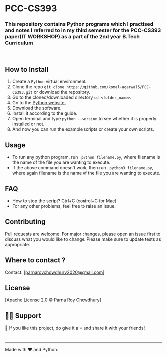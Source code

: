 # PCC-CS393

### This repository contains Python programs which I practised and notes I referred to in my third semester for the PCC-CS393 paper(IT WORKSHOP) as a part of the 2nd year B.Tech Curriculum
<br>

## How to Install

1. Create a ```Python``` virtual environment. 
2. Clone the repo ```git clone https://github.com/komal-agarwal5/PCC-CS393.git``` or download the repository.
3. Go to the cloned/downloaded directory ``` cd <folder_name> ```. 
4. Go to the [Python website.](https://www.python.org/)
5. Download the software.
6. Install it according to the guide.
7. Open terminal and type ```python --version``` to see whether it is properly installed or not.
8. And now you can run the example scripts or create your own scripts. 

## Usage
-  To run any python program, run ``` python filename.py```, where filename is the name of the file you are wanting to execute.
- If the above command doesn't work, then run ``` python3 filename.py```, where again filename is the name of the file you are wanting to execute.

## FAQ
- How to stop the script? Ctrl+C (control+C for Mac) 
- For any other problems, feel free to raise an issue.

## Contributing
Pull requests are welcome. For major changes, please open an issue first to discuss what you would like to change. 
Please make sure to update tests as appropriate.

## Where to contact ?
Contact: [parnaroychowdhury2020@gmail.com]


## License
[Apache License 2.0 ©️ Parna Roy Chowdhury]


## 🙋‍♂️ Support

💙 If you like this project, do give it a ⭐ and share it with your friends!<br><br>

---

Made with ❤️ and Python. <br><br>
